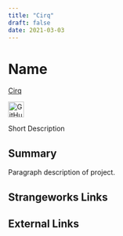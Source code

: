 ```yaml
---
title: "Cirq"
draft: false
date: 2021-03-03
---
```

# Name

[Cirq](https://quantumai.google/cirq)

[<img alt="GitHub Logomark" src="https://github.githubassets.com/images/modules/logos_page/GitHub-Mark.png" width="32">](https://github.com/quantumlib/cirq)

Short Description

## Summary
Paragraph description of project.

## Strangeworks Links


## External Links
